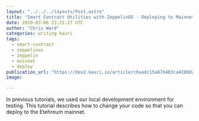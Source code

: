```yaml
---
layout: "../../../layouts/Post.astro"
title: "Smart Contract Utilities with ZeppelinOS - Deploying to Mainnet"
date: 2019-03-06 23:21:27 UTC
author: "Chris Ward"
categories: writing kauri
tags:
  - smart-contract
  - zeppelinos
  - zeppelin
  - mainnet
  - deploy
publication_url: "https://dev2.kauri.io/article/c6aadc15a87b403ca428602f4d6ea30e"
image:

---
```

In previous tutorials, we used our local development environment for testing. This tutorial describes how to change your code so that you can deploy to the Etehreum mainnet.

